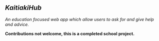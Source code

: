 ***Kaitiaki**Hub*
---------------------------------
*An education focused web app which allow users to ask for and give help and advice.*

**Contributions not welcome, this is a completed school project.**